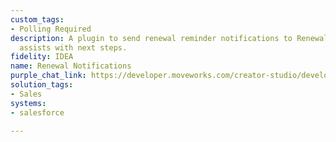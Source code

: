 ```yaml
---
custom_tags:
- Polling Required
description: A plugin to send renewal reminder notifications to Renewal Managers and
  assists with next steps.
fidelity: IDEA
name: Renewal Notifications
purple_chat_link: https://developer.moveworks.com/creator-studio/developer-tools/purple-chat?purple_chat_v1=%7B%22messages%22%3A%5B%7B%22from%22%3A%22ANNOTATION%22%2C%22text%22%3A%2230+days+before+contract+expiration%2C+the+system+scans+CRM+for+contracts+due+for+renewal.%22%7D%2C%7B%22from%22%3A%22BOT%22%2C%22text%22%3A%22%3Cp%3ERenewal+Reminder%3A+Customer+%3Cb%3EAcme+Corp%3C%2Fb%3E%27s+contract+is+due+for+renewal+in+30+days.%3C%2Fp%3E%22%2C%22cards%22%3A%5B%7B%22title%22%3A%22%3Cp%3ENext+Steps+for+Renewal%3Cbr%3E%3C%2Fp%3E%22%2C%22text%22%3A%22%3Cp%3E%3Cb%3ECustomer%3A%3C%2Fb%3E+Acme+Corp%3Cbr%3E%3Cb%3EContract+ID%3A%3C%2Fb%3E+AC1234%3Cbr%3E%3Cb%3EExpiration+Date%3A%3C%2Fb%3E+%5BExpiration+Date%5D%3Cbr%3E%3C%2Fp%3E%22%2C%22buttons%22%3A%5B%7B%22style%22%3A%22PRIMARY%22%2C%22text%22%3A%22Send+Reminder+Email%22%7D%2C%7B%22text%22%3A%22Schedule+Meeting%22%7D%2C%7B%22text%22%3A%22Update+Opportunity+Status%22%7D%5D%7D%5D%7D%2C%7B%22from%22%3A%22USER%22%2C%22text%22%3A%22%3Cp%3ESchedule+Meeting%3Cbr%3E%3C%2Fp%3E%22%7D%2C%7B%22from%22%3A%22BOT%22%2C%22text%22%3A%22%3Cp%3EPlease+confirm+the+meeting+details.%3C%2Fp%3E%22%2C%22cards%22%3A%5B%7B%22title%22%3A%22%3Cp%3EMeeting+Details+Confirmation%3Cbr%3E%3C%2Fp%3E%22%2C%22text%22%3A%22%3Cp%3E%3Cb%3ECustomer%3A%3C%2Fb%3E+Acme+Corp%3Cbr%3E%3Cb%3EDate%3A%3C%2Fb%3E+11%2F4%2F24%3Cbr%3E%3Cb%3ETime%3A%3C%2Fb%3E+9%3A30am%3C%2Fp%3E%22%2C%22buttons%22%3A%5B%7B%22style%22%3A%22PRIMARY%22%2C%22text%22%3A%22Confirm+Meeting%22%7D%2C%7B%22text%22%3A%22Edit+Details%22%7D%2C%7B%22text%22%3A%22Cancel%22%7D%5D%7D%5D%7D%5D%2C%22settings%22%3A%7B%22colorStyle%22%3A%22LIGHT%22%2C%22startTime%22%3A%2211%3A43%2BAM%22%2C%22defaultPerson%22%3A%22GWEN%22%2C%22editable%22%3Atrue%2C%22botName%22%3A%22%22%2C%22botImageUrl%22%3A%22%22%7D%7D
solution_tags:
- Sales
systems:
- salesforce

---
```

